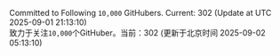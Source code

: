 Committed to Following `10,000` GitHubers. Current: <!-- FOLLOWING_COUNT -->302<!-- FOLLOWING_COUNT --> (Update at UTC <!-- LAST_UPDATED -->2025-09-01 21:13:10<!-- LAST_UPDATED -->)<br>
致力于关注`10,000`个GitHuber。当前：<!-- FOLLOWING_COUNT -->302<!-- FOLLOWING_COUNT --> (更新于北京时间 <!-- LAST_UPDATED_CST -->2025-09-02 05:13:10<!-- LAST_UPDATED_CST -->)
